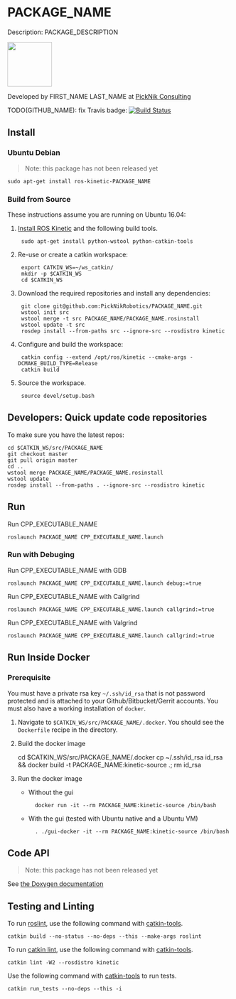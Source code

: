 # PACKAGE_NAME

Description: PACKAGE_DESCRIPTION

<img src="https://picknik.ai/assets/images/logo.jpg" width="100">

Developed by FIRST_NAME LAST_NAME at [PickNik Consulting](http://picknik.ai/)

TODO(GITHUB_NAME): fix Travis badge:
[![Build Status](https://travis-ci.com/PickNikRobotics/PACKAGE_NAME.svg?token=o9hPQnr2kShM9ckDs6J8&branch=master)](https://travis-ci.com/PickNikRobotics/PACKAGE_NAME)

## Install

### Ubuntu Debian

> Note: this package has not been released yet

    sudo apt-get install ros-kinetic-PACKAGE_NAME

### Build from Source

These instructions assume you are running on Ubuntu 16.04:

1. [Install ROS Kinetic](http://wiki.ros.org/kinetic/Installation/Ubuntu) and the following build tools.

        sudo apt-get install python-wstool python-catkin-tools

1. Re-use or create a catkin workspace:

        export CATKIN_WS=~/ws_catkin/
        mkdir -p $CATKIN_WS
        cd $CATKIN_WS

1. Download the required repositories and install any dependencies:

        git clone git@github.com:PickNikRobotics/PACKAGE_NAME.git
        wstool init src
        wstool merge -t src PACKAGE_NAME/PACKAGE_NAME.rosinstall
        wstool update -t src
        rosdep install --from-paths src --ignore-src --rosdistro kinetic

1. Configure and build the workspace:

        catkin config --extend /opt/ros/kinetic --cmake-args -DCMAKE_BUILD_TYPE=Release
        catkin build

1. Source the workspace.

        source devel/setup.bash

## Developers: Quick update code repositories

To make sure you have the latest repos:

    cd $CATKIN_WS/src/PACKAGE_NAME
    git checkout master
    git pull origin master
    cd ..
    wstool merge PACKAGE_NAME/PACKAGE_NAME.rosinstall
    wstool update
    rosdep install --from-paths . --ignore-src --rosdistro kinetic

## Run

Run CPP_EXECUTABLE_NAME
```
roslaunch PACKAGE_NAME CPP_EXECUTABLE_NAME.launch
```

### Run with Debuging

Run CPP_EXECUTABLE_NAME with GDB
```
roslaunch PACKAGE_NAME CPP_EXECUTABLE_NAME.launch debug:=true
```

Run CPP_EXECUTABLE_NAME with Callgrind
```
roslaunch PACKAGE_NAME CPP_EXECUTABLE_NAME.launch callgrind:=true
```

Run CPP_EXECUTABLE_NAME with Valgrind
```
roslaunch PACKAGE_NAME CPP_EXECUTABLE_NAME.launch callgrind:=true
```

## Run Inside Docker

### Prerequisite

You must have a private rsa key `~/.ssh/id_rsa` that is not password protected and is attached to your Github/Bitbucket/Gerrit accounts.
You must also have a working installation of `docker`.

1. Navigate to `$CATKIN_WS/src/PACKAGE_NAME/.docker`. You should see the `Dockerfile` recipe in the directory.

1. Build the docker image

    cd $CATKIN_WS/src/PACKAGE_NAME/.docker
    cp ~/.ssh/id_rsa id_rsa && docker build -t PACKAGE_NAME:kinetic-source .; rm id_rsa

1. Run the docker image

    * Without the gui

            docker run -it --rm PACKAGE_NAME:kinetic-source /bin/bash

    * With the gui (tested with Ubuntu native and a Ubuntu VM)

            . ./gui-docker -it --rm PACKAGE_NAME:kinetic-source /bin/bash

## Code API

> Note: this package has not been released yet

See [the Doxygen documentation](http://docs.ros.org/kinetic/api/PACKAGE_NAME/html/anotated.html)

## Testing and Linting

To run [roslint](http://wiki.ros.org/roslint), use the following command with [catkin-tools](https://catkin-tools.readthedocs.org/).

    catkin build --no-status --no-deps --this --make-args roslint

To run [catkin lint](https://pypi.python.org/pypi/catkin_lint), use the following command with [catkin-tools](https://catkin-tools.readthedocs.org/).

    catkin lint -W2 --rosdistro kinetic

Use the following command with [catkin-tools](https://catkin-tools.readthedocs.org/) to run tests.

    catkin run_tests --no-deps --this -i
